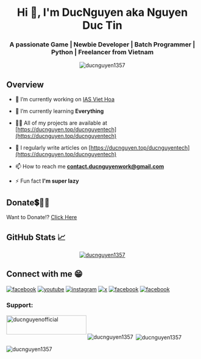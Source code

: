 <h1 align="center">Hi 👋, I'm DucNguyen aka Nguyen Duc Tin</h1>
<h3 align="center">A passionate Game | Newbie Developer | Batch Programmer | Python | Freelancer from Vietnam</h3>

<p align="center"> <img src="https://komarev.com/ghpvc/?username=ducnguyen1357&label=Profile%20views&color=0e75b6&style=flat" alt="ducnguyen1357" /> </p>

## Overview

- 🔭 I’m currently working on [IAS Viet Hoa](https://github.com/DucNguyen1357/IDM-Activation-Script-Viet-Hoa)

- 🌱 I’m currently learning **Everything**

- 👨‍💻 All of my projects are available at [https://ducnguyen.top/ducnguyentech](https://ducnguyen.top/ducnguyentech)

- 📝 I regularly write articles on [https://ducnguyen.top/ducnguyentech](https://ducnguyen.top/ducnguyentech)

- 📫 How to reach me **contact.ducnguyenwork@gmail.com**

- ⚡ Fun fact **I'm super lazy**

## Donate💲🤝💖

Want to Donate!? [Click Here](https://ducnguyen1357.github.io/ducnguyen1357/DONATE)

## GitHub Stats 📈

<p align="center"> <a href="https://github.com/ryo-ma/github-profile-trophy"><img src="https://github-profile-trophy.vercel.app/?username=ducnguyen1357" alt="ducnguyen1357" /></a> </p>

## Connect with me 😁

<div>
<a href="https://fb.com/ducnguyenzzzz" target="blank"><img align="center" src="https://img.shields.io/badge/Facebook-1877F2?style=for-the-badge&logo=facebook&logoColor=white" alt="facebook"/></a>
<a href="https://www.youtube.com/c/@ducnguyendanghe" target="blank"><img align="center" src="https://img.shields.io/badge/Youtube-000000?style=for-the-badge&logo=Youtube&logoColor=white" alt="youtube"/></a>
<a href="https://instagram.com/ducnguyen1357.official" target="blank"><img align="center" src="https://img.shields.io/badge/Instagram-000000?style=for-the-badge&logo=instagram&logoColor=white" alt="instagram"/></a>
<a href="https://twitter.com/ducnguyen1357" target="blank"><img align="center" src="https://img.shields.io/badge/X-0077B5?style=for-the-badge&logo=x&logoColor=white" alt="x"/></a>
<a href="https://stackoverflow.com/users/11898496" target="blank"><img align="center" src="https://img.shields.io/badge/Stack_Overflow-FE7A16?style=for-the-badge&logo=stack-overflow&logoColor=white" alt="facebook"/></a>
<a href="https://codepen.io/hoanghien0410" target="blank"><img align="center" src="https://img.shields.io/badge/Codepen-000000?style=for-the-badge&logo=codepen&logoColor=white" alt="facebook"/></a>
</div>

<h3 align="left">Support:</h3>
<p><a href="https://ko-fi.com/ducnguyenofficial"> <img align="left" src="https://cdn.ko-fi.com/cdn/kofi3.png?v=3" height="50" width="210" alt="ducnguyenofficial" /></a></p><br><br>

<p><img align="left" src="https://github-readme-stats.vercel.app/api/top-langs?username=ducnguyen1357&show_icons=true&locale=en&layout=compact" alt="ducnguyen1357" /></p>

<p>&nbsp;<img align="center" src="https://github-readme-stats.vercel.app/api?username=ducnguyen1357&show_icons=true&locale=en" alt="ducnguyen1357" /></p>

<p><img align="center" src="https://github-readme-streak-stats.herokuapp.com/?user=ducnguyen1357&" alt="ducnguyen1357" /></p>
